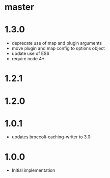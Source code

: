 # master

# 1.3.0

* deprecate use of map and plugin arguments
* move plugin and map config to options object
* update use of ES6
* require node 4+

# 1.2.1

# 1.2.0

# 1.0.1

* updates broccoli-caching-writer to 3.0

# 1.0.0

* Initial implementation

